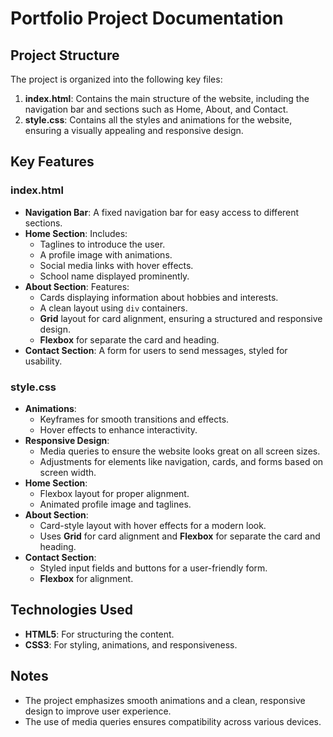 # Portfolio Project Documentation

## Project Structure
The project is organized into the following key files:
1. **index.html**: Contains the main structure of the website, including the navigation bar and sections such as Home, About, and Contact.
2. **style.css**: Contains all the styles and animations for the website, ensuring a visually appealing and responsive design.

## Key Features
### index.html
- **Navigation Bar**: A fixed navigation bar for easy access to different sections.
- **Home Section**: Includes:
  - Taglines to introduce the user.
  - A profile image with animations.
  - Social media links with hover effects.
  - School name displayed prominently.
- **About Section**: Features:
  - Cards displaying information about hobbies and interests.
  - A clean layout using `div` containers.
  - **Grid** layout for card alignment, ensuring a structured and responsive design.
  - **Flexbox** for separate the card and heading.
- **Contact Section**: A form for users to send messages, styled for usability.

### style.css
- **Animations**: 
  - Keyframes for smooth transitions and effects.
  - Hover effects to enhance interactivity.
- **Responsive Design**:
  - Media queries to ensure the website looks great on all screen sizes.
  - Adjustments for elements like navigation, cards, and forms based on screen width.
- **Home Section**:
  - Flexbox layout for proper alignment.
  - Animated profile image and taglines.
- **About Section**:
  - Card-style layout with hover effects for a modern look.
  - Uses **Grid** for card alignment and **Flexbox** for separate the card and heading.
- **Contact Section**:
  - Styled input fields and buttons for a user-friendly form.
  - **Flexbox** for alignment.

## Technologies Used
- **HTML5**: For structuring the content.
- **CSS3**: For styling, animations, and responsiveness.

## Notes
- The project emphasizes smooth animations and a clean, responsive design to improve user experience.
- The use of media queries ensures compatibility across various devices.
